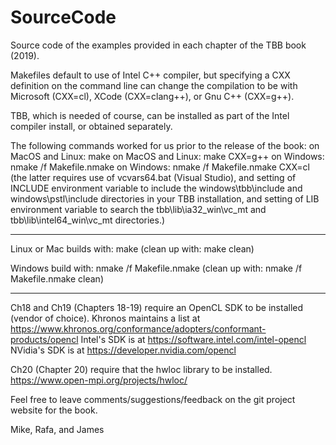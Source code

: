 # SourceCode

Source code of the examples provided in each chapter of the TBB book (2019).

Makefiles default to use of Intel C++ compiler, but specifying a CXX definition
on the command line can change the compilation to be with Microsoft (CXX=cl),
XCode (CXX=clang++), or Gnu C++ (CXX=g++).

TBB, which is needed of course, can be installed as part of the
Intel compiler install, or obtained separately.

The following commands worked for us prior to the release of the book:
on MacOS and Linux: make
on MacOS and Linux: make CXX=g++
on Windows: nmake /f Makefile.nmake
on Windows: nmake /f Makefile.nmake CXX=cl
(the latter requires use of vcvars64.bat (Visual Studio),
 and setting of INCLUDE environment variable to include
 the windows\tbb\include and windows\pstl\include
 directories in your TBB installation, and setting of
 LIB environment variable to search the
 tbb\lib\ia32_win\vc_mt and tbb\lib\intel64_win\vc_mt
 directories.)

---

Linux or Mac builds with: make
(clean up with: make clean)

Windows build with: nmake /f Makefile.nmake
(clean up with: nmake /f Makefile.nmake clean)

---

Ch18 and Ch19 (Chapters 18-19) require an OpenCL SDK to be installed (vendor of choice).
Khronos maintains a list at https://www.khronos.org/conformance/adopters/conformant-products/opencl
Intel's SDK is at https://software.intel.com/intel-opencl
NVidia's SDK is at https://developer.nvidia.com/opencl

Ch20 (Chapter 20) require that the hwloc library to be installed.
https://www.open-mpi.org/projects/hwloc/

Feel free to leave comments/suggestions/feedback on the git project website for the book.

Mike, Rafa, and James
